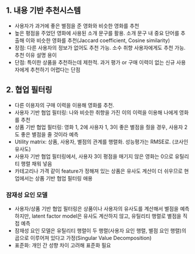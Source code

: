 ## 1. 내용 기반 추천시스템
- 사용자가 과거에 좋은 별점을 준 영화와 비슷한 영화를 추천
- 높은 평점을 주었던 영화에 사용된 소개 문구를 활용. 소개 문구 내 중요 단어를 추출해 이와 비슷한 영화를 추천(Jaccard coefficient, Cosine similarity)
- 장점: 다른 사용자의 정보가 없어도 추천 가능. 소수 취향 사용자에게도 추천 가능. 추천 이유 설명 용이
- 단점: 특이한 상품을 추천하는데 제한적. 과거 평가 or 구매 이력이 없는 신규 사용자에게 추천하기 어렵다는 단점
## 2. 협업 필터링
- 다른 이용자의 구매 이력을 이용해 영화를 추천. 
- 사용자 기반 협업 필터링: 나와 비슷한 취향을 가진 이의 이력을 이용해 나에게 영화를 추천
- 상품 기반 협업 필터링: 영화 1, 2에 사용자 1, 3이 좋은 별점을 줬을 경우, 사용자 2도 좋은 별점을 줄 것이라 예측
- Utility matrix: 상품, 사용자, 별점의 관계를 행렬화. 성능평가는 RMSE로. (코사인 유사도)
- 사용자 기반 협업 필터링에서, 사용자 3이 평점을 매기지 않은 영화는 0으로 유틸리티 행렬 채워 넣음
- 카테고리나 가격 같이 feature가 정해져 있는 상품은 유사도 계산이 더 쉬우므로 현업에서는 상품 기반 협업 필터링 애용
### 잠재성 요인 모델
- 사용자/상품 기반 협업 필터링은 상품이나 사용자의 유사도를 계산해서 별점을 예측하지만, latent factor model은 유사도 계산하지 않고, 유틸리티 행렬로 별점을 직접 예측
- 잠재성 요인 모델은 유틸리티 행렬이 두 행렬(사용자 요인 행렬, 별점 요인 행렬)의 곱으로 이루어져 있다고 가정(Singular Value Decomposition)
- 표준화: 개인 간 성향 차이 고려해 표준화 필요
